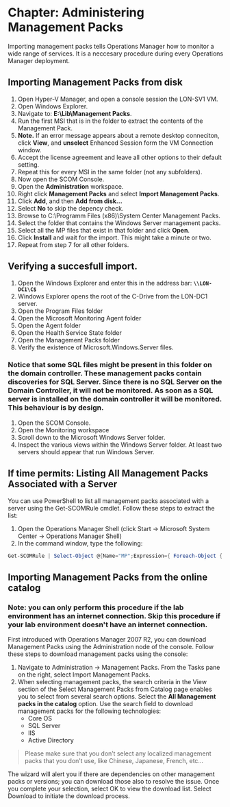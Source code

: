 # Chapter: Administering Management Packs
Importing management packs tells Operations Manager how to monitor a wide range of services. It is a neccesary procedure during every Operations Manager deployment.


## Importing Management Packs from disk
1. Open Hyper-V Manager, and open a console session the LON-SV1 VM.
1. Open Windows Explorer.
1. Navigate to: **E:\Lib\Management Packs**.
1. Run the first MSI that is in the folder to extract the contents of the Management Pack.
1. **Note.** If an error message appears about a remote desktop conneciton, click **View**, and **unselect** Enhanced Session form the VM Connection window.
1. Accept the license agreement and leave all other options to their default setting.
1. Repeat this for every MSI in the same folder (not any subfolders).
1. Now open the SCOM Console.
1. Open the **Administration** workspace.
1. Right click **Management Packs** and select **Import Management Packs**.
1. Click **Add**, and then **Add from disk...**
1. Select **No** to skip the depency check.
1. Browse to C:\Programm Files (x86)\System Center Management Packs.
1. Select the folder that contains the Windows Server management packs.
1. Select all the MP files that exist in that folder and click **Open**.
1. Click **Install** and wait for the import. This might take a minute or two.
1. Repeat from step 7 for all other folders.


## Verifying a succesfull import.
1. Open the Windows Explorer and enter this in the address bar: **```\\LON-DC1\C$```**
1. Windows Explorer opens the root of the C-Drive from the LON-DC1 server.
1. Open the Program Files folder
1. Open the Microsoft Monitoring Agent folder
1. Open the Agent folder
1. Open the Health Service State folder
1. Open the Management Packs folder
1. Verify the existence of Microsoft.Windows.Server files.

### Notice that some SQL files might be present in this folder on the domain controller. These management packs contain discoveries for SQL Server. Since there is no SQL Server on the Domain Controller, it will not be monitored. As soon as a SQL server is installed on the domain controller it will be monitored. This behaviour is by design.
1. Open the SCOM Console.
1. Open the Monitoring workspace
1. Scroll down to the Microsoft Windows Server folder.
1. Inspect the various views within the Windows Server folder. At least two servers should appear that run Windows Server.


## If time permits: Listing All Management Packs Associated with a Server
You can use PowerShell to list all management packs associated with a server using the Get-SCOMRule cmdlet. Follow these steps to extract the list:
1. Open the Operations Manager Shell (click Start -> Microsoft System Center -> Operations Manager Shell)
2. In the command window, type the following:
```powershell
Get-SCOMRule | Select-Object @{Name="MP";Expression={ Foreach-Object { $_.GetManagementPack().DisplayName }}}, DisplayName | Sort-Object MP
```


## Importing Management Packs from the online catalog
### Note: you can only perform this procedure if the lab environment has an internet connection. Skip this procedure if your lab environment doesn't have an internet connection.
First introduced with Operations Manager 2007 R2, you can download Management Packs using the Administration node of the console. Follow these steps to download management packs using the console:
1. Navigate to Administration -> Management Packs. From the Tasks pane on the right, select Import Management Packs.
2. When selecting management packs, the search criteria in the View section of the Select Management Packs from Catalog page enables you to select from several search options. Select the **All Management packs in the catalog** option. Use the search field to download management packs for the following technologies:
    - Core OS
    - SQL Server
    - IIS
    - Active Directory
> Please make sure that you don’t select any localized management packs that you don’t use, like Chinese, Japanese, French, etc…

The wizard will alert you if there are dependencies on other management packs or versions; you can download those also to resolve the issue. Once you complete your selection, select OK to view the download list. Select Download to initiate the download process.
